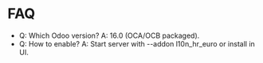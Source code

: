 # FAQ

- Q: Which Odoo version? A: 16.0 (OCA/OCB packaged).
- Q: How to enable? A: Start server with --addon l10n_hr_euro or install in UI.
